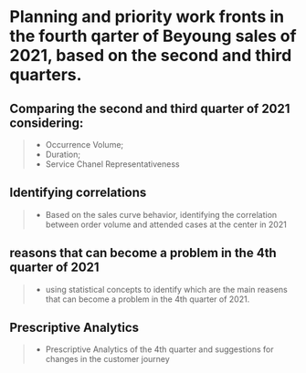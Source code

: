 # Planning and priority work fronts in the fourth qarter of Beyoung sales of 2021, based on the second and third quarters.

## Comparing the second and third quarter of 2021 considering:
> * Occurrence Volume;
> * Duration;
> * Service Chanel Representativeness

## Identifying correlations
> * Based on the sales curve behavior, identifying the correlation between order volume and attended cases at the center in 2021

## reasons that can become a problem in the 4th quarter of 2021
> * using statistical concepts to identify which are the main reasens that can become a problem in the 4th quarter of 2021.

## Prescriptive Analytics
> * Prescriptive Analytics of the 4th quarter and suggestions for changes in the customer journey
